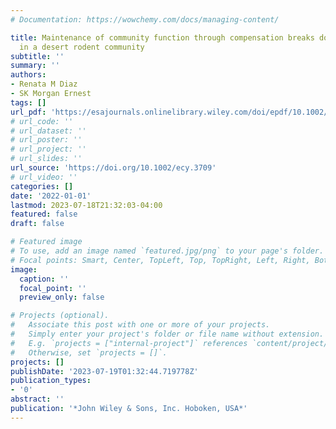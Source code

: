 ```yaml
---
# Documentation: https://wowchemy.com/docs/managing-content/

title: Maintenance of community function through compensation breaks down over time
  in a desert rodent community
subtitle: ''
summary: ''
authors:
- Renata M Diaz
- SK Morgan Ernest
tags: []
url_pdf: 'https://esajournals.onlinelibrary.wiley.com/doi/epdf/10.1002/ecy.3709'
# url_code: ''
# url_dataset: ''
# url_poster: ''
# url_project: ''
# url_slides: ''
url_source: 'https://doi.org/10.1002/ecy.3709'
# url_video: ''
categories: []
date: '2022-01-01'
lastmod: 2023-07-18T21:32:03-04:00
featured: false
draft: false

# Featured image
# To use, add an image named `featured.jpg/png` to your page's folder.
# Focal points: Smart, Center, TopLeft, Top, TopRight, Left, Right, BottomLeft, Bottom, BottomRight.
image:
  caption: ''
  focal_point: ''
  preview_only: false

# Projects (optional).
#   Associate this post with one or more of your projects.
#   Simply enter your project's folder or file name without extension.
#   E.g. `projects = ["internal-project"]` references `content/project/deep-learning/index.md`.
#   Otherwise, set `projects = []`.
projects: []
publishDate: '2023-07-19T01:32:44.719778Z'
publication_types:
- '0'
abstract: ''
publication: '*John Wiley & Sons, Inc. Hoboken, USA*'
---
```

